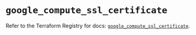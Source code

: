 # `google_compute_ssl_certificate`

Refer to the Terraform Registry for docs: [`google_compute_ssl_certificate`](https://registry.terraform.io/providers/hashicorp/google/6.11.0/docs/resources/compute_ssl_certificate).
